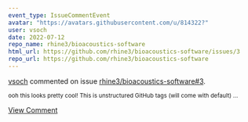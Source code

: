 ```yaml
---
event_type: IssueCommentEvent
avatar: "https://avatars.githubusercontent.com/u/814322?"
user: vsoch
date: 2022-07-12
repo_name: rhine3/bioacoustics-software
html_url: https://github.com/rhine3/bioacoustics-software/issues/3
repo_url: https://github.com/rhine3/bioacoustics-software
---
```


<a href='https://github.com/vsoch' target='_blank'>vsoch</a> commented on issue <a href='https://github.com/rhine3/bioacoustics-software/issues/3' target='_blank'>rhine3/bioacoustics-software#3</a>.

<small>ooh this looks pretty cool! This is unstructured GitHub tags (will come with default) ...</small>

<a href='https://github.com/rhine3/bioacoustics-software/issues/3' target='_blank'>View Comment</a>